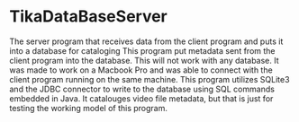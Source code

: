 # TikaDataBaseServer
The server program that receives data from the client program and puts it into a database for  cataloging
This program put metadata sent from the client program into the database. This will not work with any database. It was made to work on a Macbook Pro and was able to connect with the client program running on the same machine. This program utilizes SQLite3 and the JDBC connector to write to the database using SQL commands embedded in Java. It catalouges video file metadata, but that is just for testing the working model of this program.
